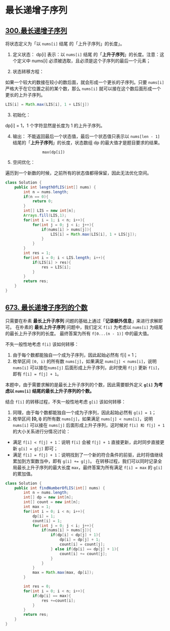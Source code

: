 # 最长递增子序列

## [300.最长递增子序列](https://leetcode-cn.com/problems/longest-increasing-subsequence/)
将状态定义为「以 `nums[i]` 结尾 的「上升子序列」的长度」。

1. 定义状态：
dp[i] 表示：以 `nums[i]` 结尾 的「**上升子序列**」的长度。注意：这个定义中 nums[i] 必须被选取，且必须是这个子序列的最后一个元素；

2. 状态转移方程：

如果一个较大的数接在较小的数后面，就会形成一个更长的子序列。只要 `nums[i]` 严格大于在它位置之前的某个数，那么 `nums[i]` 就可以接在这个数后面形成一个更长的上升子序列。

```java
LIS[i] = Math.max(LIS[i], 1 + LIS[j])
```

3. 初始化：

dp[i] = 1，1 个字符显然是长度为 1 的上升子序列。

4. 输出：
不能返回最后一个状态值，最后一个状态值只表示以 `nums[len - 1]` 结尾的「**上升子序列**」的长度，状态数组 dp 的最大值才是题目要求的结果。

                    max(dp[i])

5. 空间优化：

遍历到一个新数的时候，之前所有的状态值都得保留，因此无法优化空间。


```java
class Solution {
    public int lengthOfLIS(int[] nums) {
        int n = nums.length;
        if(n == 0){
            return 0;
        }
        int[] LIS = new int[n];
        Arrays.fill(LIS,1);
        for(int i = 1; i < n; i++){
            for(int j = 0; j < i; j++){
                if(nums[i] > nums[j]){
                    LIS[i] = Math.max(LIS[i], 1 + LIS[j]);
                }
            }
        }
        int res = 1;
        for(int i = 0; i < LIS.length; i++){
            if(LIS[i] > res){
                res = LIS[i];
            }
        }
        return res;
    }
}
```

## [673. 最长递增子序列的个数](https://leetcode-cn.com/problems/number-of-longest-increasing-subsequence/)

只需要在朴素 **最长上升子序列** 问题的基础上通过「**记录额外信息**」来进行求解即可。
在朴素的 **最长上升子序列** 问题中，我们定义 `f[i]` 为考虑以 `nums[i]` 为结尾的最长上升子序列的长度。 最终答案为所有 `f[0...(n - 1)]` 中的最大值。

不失一般性地考虑 `f[i]` 该如何转移：

1. 由于每个数都能独自一个成为子序列，因此起始必然有 f[i] = 1；
2. 枚举区间 `[0, i)` 的所有数 `nums[j]`，如果满足 `nums[j] < nums[i]`，说明 `nums[i]` 可以接在`nums[j]` 后面形成上升子序列，此时使用 `f[j]` 更新 `f[i]`，即有 `f[i] = f[j] + 1`。


本题中，由于需要求解的是最长上升子序列的个数，因此需要额外定义 **`g[i]` 为考虑以 `nums[i]` 结尾的最长上升子序列的个数。**

结合 `f[i]` 的转移过程，不失一般性地考虑 `g[i]` 该如何转移：

1. 同理，由于每个数都能独自一个成为子序列，因此起始必然有 `g[i] = 1`；
2. 枚举区间 **[0, i)** 的所有数 `nums[j]`，如果满足 `nums[j] < nums[i]`，说明 `nums[i]` 可以接在 `nums[j]` 后面形成上升子序列，这时候对 `f[i] 和 f[j] + 1` 的大小关系进行分情况讨论：
* 满足 `f[i] < f[j] + 1`：说明 `f[i]` 会被 `f[j] + 1` 直接更新，此时同步直接更新 `g[i] = g[j]` 即可；
* 满足 `f[i] = f[j] + 1`：说明找到了一个新的符合条件的前驱，此时将值继续累加到方案数当中，即有 `g[i] += g[j]`。
在转移过程，我们可以同时记录全局最长上升子序列的最大长度 `max`，最终答案为所有满足 `f[i] = max` 的 `g[i]` 的累加值。

```java
class Solution {
    public int findNumberOfLIS(int[] nums) {
        int n = nums.length;
        int[] dp = new int[n];
        int[] count = new int[n];
        int max = 1;
        for(int i = 0; i < n; i++){
            dp[i] = 1;
            count[i] = 1;
            for(int j = 0; j < i; j++){
                if(nums[i] > nums[j]){
                    if(dp[i] < dp[j] + 1){
                        dp[i] = dp[j] + 1;
                        count[i] = count[j];
                    } else if(dp[i] == dp[j] + 1){
                        count[i] += count[j];
                    }
                }
            }
            max = Math.max(max, dp[i]);
        }

        int res = 0;
        for(int i = 0; i < n; i++){
            if(dp[i] == max){
                res +=count[i];
            }
        }
        return res;
    }
}
```

